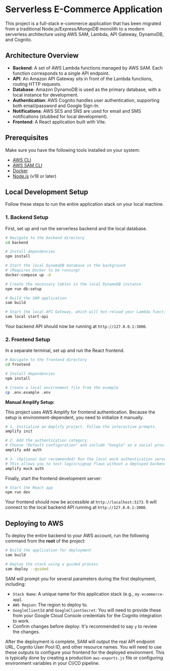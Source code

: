 # Serverless E-Commerce Application

This project is a full-stack e-commerce application that has been migrated from a traditional Node.js/Express/MongoDB monolith to a modern serverless architecture using AWS SAM, Lambda, API Gateway, DynamoDB, and Cognito.

## Architecture Overview

*   **Backend**: A set of AWS Lambda functions managed by AWS SAM. Each function corresponds to a single API endpoint.
*   **API**: An Amazon API Gateway sits in front of the Lambda functions, routing HTTP requests.
*   **Database**: Amazon DynamoDB is used as the primary database, with a local instance for development.
*   **Authentication**: AWS Cognito handles user authentication, supporting both email/password and Google Sign-In.
*   **Notifications**: AWS SES and SNS are used for email and SMS notifications (stubbed for local development).
*   **Frontend**: A React application built with Vite.

## Prerequisites

Make sure you have the following tools installed on your system:
*   [AWS CLI](https://aws.amazon.com/cli/)
*   [AWS SAM CLI](https://docs.aws.amazon.com/serverless-application-model/latest/developerguide/serverless-sam-cli-install.html)
*   [Docker](https://www.docker.com/products/docker-desktop/)
*   [Node.js](https://nodejs.org/en/) (v18 or later)

## Local Development Setup

Follow these steps to run the entire application stack on your local machine.

### 1. Backend Setup

First, set up and run the serverless backend and the local database.

```bash
# Navigate to the backend directory
cd backend

# Install dependencies
npm install

# Start the local DynamoDB database in the background
# (Requires Docker to be running)
docker-compose up -d

# Create the necessary tables in the local DynamoDB instance
npm run db:setup

# Build the SAM application
sam build

# Start the local API Gateway, which will hot-reload your Lambda functions
sam local start-api
```
Your backend API should now be running at `http://127.0.0.1:3000`.

### 2. Frontend Setup

In a separate terminal, set up and run the React frontend.

```bash
# Navigate to the frontend directory
cd frontend

# Install dependencies
npm install

# Create a local environment file from the example
cp .env.example .env
```

**Manual Amplify Setup:**

This project uses AWS Amplify for frontend authentication. Because the setup is environment-dependent, you need to initialize it manually.

```bash
# 1. Initialize an Amplify project. Follow the interactive prompts.
amplify init

# 2. Add the authentication category.
# Choose "Default configuration" and include "Google" as a social provider when prompted.
amplify add auth

# 3. (Optional but recommended) Run the local mock authentication server.
# This allows you to test login/signup flows without a deployed backend.
amplify mock auth
```

Finally, start the frontend development server:
```bash
# Start the React app
npm run dev
```
Your frontend should now be accessible at `http://localhost:5173`. It will connect to the local backend API running at `http://127.0.0.1:3000`.

## Deploying to AWS

To deploy the entire backend to your AWS account, run the following command from the **root** of the project:

```bash
# Build the application for deployment
sam build

# Deploy the stack using a guided process
sam deploy --guided
```

SAM will prompt you for several parameters during the first deployment, including:
*   `Stack Name`: A unique name for this application stack (e.g., `my-ecommerce-app`).
*   `AWS Region`: The region to deploy to.
*   `GoogleClientId` and `GoogleClientSecret`: You will need to provide these from your Google Cloud Console credentials for the Cognito integration to work.
*   Confirm changes before deploy: It's recommended to say `y` to review the changes.

After the deployment is complete, SAM will output the real API endpoint URL, Cognito User Pool ID, and other resource names. You will need to use these outputs to configure your frontend for the deployed environment. This is typically done by creating a production `aws-exports.js` file or configuring environment variables in your CI/CD pipeline.
